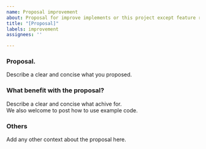 ```yaml
---
name: Proposal improvement
about: Proposal for improve implements or this project except feature requests.
title: "[Proposal]"
labels: improvement
assignees: ''

---
```


### Proposal.

Describe a clear and concise what you proposed.

### What benefit with the proposal?

Describe a clear and concise what achive for.  
We also welcome to post  how to use example code.

### Others

Add any other context about the proposal here.
